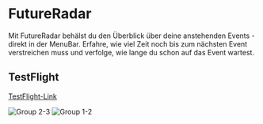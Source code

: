 # FutureRadar

Mit FutureRadar behälst du den Überblick über deine anstehenden Events - direkt in der MenuBar. Erfahre, wie viel Zeit noch bis zum nächsten Event verstreichen muss und verfolge, wie lange du schon auf das Event wartest.

## TestFlight
[TestFlight-Link](https://testflight.apple.com/join/r3cs6Y5d)

![Group 2-3](https://github.com/user-attachments/assets/075dcf25-059d-4163-9f4b-1effadc288c5)
![Group 1-2](https://github.com/user-attachments/assets/3220c39b-318d-4191-8358-93a05562aa4c)

